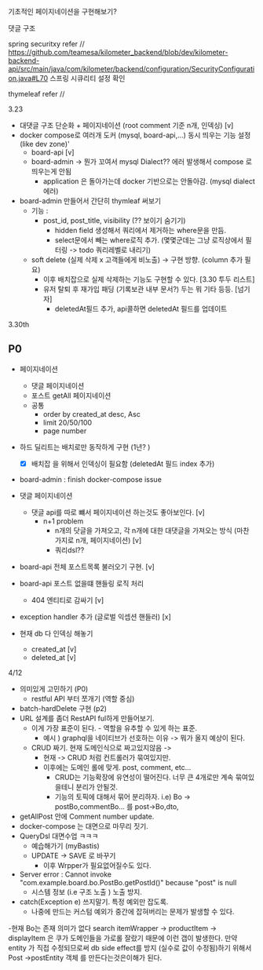 기초적인 페이지네이션을 구현해보기?

댓글 구조

spring securitxy refer // https://github.com/teamesa/kilometer_backend/blob/dev/kilometer-backend-api/src/main/java/com/kilometer/backend/configuration/SecurityConfiguration.java#L70
스프링 시큐리티 설정 확인

thymeleaf refer //


3.23

- 대댓글 구조 단순화 + 페이지네이션 (root comment 기준 n개, 인덱싱) [v]
- docker compose로 여러개 도커 (mysql, board-api,...) 동시 띄우는 기능 설정 (like dev zone)'
  - board-api [v]
  - board-admin -> 뭔가 꼬여서 mysql Dialect?? 에러 발생해서 compose 로 띄우는게 안됨
    - application 은 돌아가는데 docker 기반으로는 안돌아감. (mysql dialect 에러)
- board-admin 만들어서 간단히 thymleaf 써보기
    - 기능 :
        - post_id, post_title, visibility (?? 보이기 숨기기)
          - hidden field 생성해서 쿼리에서 제거하는 where문을 만듬.
          - select문에서 빼는 where로직 추가. (몇몇군데는 그냥 로직상에서 필터링 -> todo 쿼리레벨로 내리기)
    - soft delete (실제 삭제 x 고객들에게 비노출) -> 구현 방향. (column 추가 필요)
        - 이후 배치잡으로 실제 삭제하는 기능도 구현할 수 있다. [3.30 투두 리스트]
        - 유저 탈퇴 후 재가입 패딩 (기록보관 내부 문서?) 두는 뭐 기타 등등. [넘기자]
          - deletedAt필드 추가, api콜하면 deletedAt 필드를 업데이트


3.30th 
## P0
- 페이지네이션
  - 댓글 페이지네이션
  - 포스트 getAll 페이지네이션
  - 공통
    - order by created_at desc, Asc
    - limit 20/50/100
    - page number


- 하드 딜리트는 배치로만 동작하게 구현 (1년? )
  - [x] 배치잡 을 위해서 인덱싱이 필요함 (deletedAt 필드 index 추가)
- board-admin : finish docker-compose issue 
- 댓글 페이지네이션
  - 댓글 api를 따로 뺴서 페이지네이션 하는것도 좋아보인다. [v]
    - n+1 problem
      - n개의 닷글을 가져오고, 각 n개에 대한 대댓글을 가져오는 방식 (마찬가지로 n개, 페이지네이션) [v]
      - 쿼리dsl??
- board-api 전체 포스트목록 불러오기 구현. [v]
- board-api 포스트 없을떄 핸들링 로직 처리
  - 404 엔티티로 감싸기 [v]
- exception handler 추가 (글로벌 익셉션 핸들러) [x]
- 현재 db 다 인덱싱 해놓기
  - created_at [v]
  - deleted_at [v]


4/12
- 의미있게 고민하기 (P0)
  - restful API 부터 쪼개기 (역할 중심)
- batch-hardDelete 구현 (p2)
- URL 설계를 좀더 RestAPI ful하게 만들어보기.
  - 이게 가장 표준이 된다. - 역할을 유추할 수 있게 하는 표준.
    - 예시 ) graphql을 네이티브가 선호하는 이유 -> 뭐가 올지 예상이 된다.
  - CRUD 짜기. 현재 도메인식으로 짜고있지않음 ->
    - 현재 -> CRUD 처럼 컨트롤러가 묶여있지만.
    - 이후에는 도메인 롤에 맞게. post, comment, etc...
      - CRUD는 기능확장에 유연성이 떨어진다. 너무 큰 4개로만 계속 묶여있을테니 분리가 안될것.
      - 기능의 토픽에 대해서 묶어 분리하자. i.e) Bo -> postBo,commentBo... 를 post->Bo,dto, 
- getAllPost 안에 Comment number update.
- docker-compose 는 대면으로 마무리 짓기.
- QueryDsl 대면수업 ㅋㅋㅋ
  - 예습해가기 (myBastis)
  - UPDATE -> SAVE 로 바꾸기 
    - 이후 Wrpper가 필요없어질수도 있다.
- Server error : Cannot invoke "com.example.board.bo.PostBo.getPostId()" because "post" is null
  - 시스템 정보 (i.e 구조 노출 ) 노출 방지.
- catch(Exception e) 쓰지말기. 특정 예외만 잡도록.
  - 나중에 만드는 커스텀 예외가 중간에 잡혀버리는 문제가 발생할 수 있다.

-현재 Bo는 존재 의미가 없다
  search itemWrapper -> productItem -> displayItem 은 쿠가 도메인들을 가로롤 잘랐기 때문에 이런 갭이 발생한다.
  만약 entity 가 직접 수정되므로써 db side effect를 방지 (실수로 값이 수정됨)하기 위해서 Post ->postEntity 객체 를 만든다는것은이해가 된다.
 
